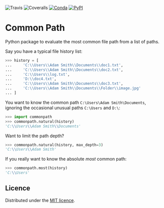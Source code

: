 ![Travis](https://img.shields.io/travis/faph/Common-Path.svg?style=flat-square)
![Coveralls](https://img.shields.io/coveralls/faph/Common-Path.svg?style=flat-square)
[![Conda](https://anaconda.org/faph/commonpath/badges/installer/conda.svg)](https://anaconda.org/faph/commonpath)
[![PyPI](https://img.shields.io/pypi/v/commonpath.svg?style=flat-square)](https://pypi.python.org/pypi/commonpath)

# Common Path

Python package to evaluate the most common file path from a list of paths.

Say you have a typical file history list:

```python
>>> history = [
...     'C:\\Users\\Adam Smith\\Documents\\doc1.txt',
...     'C:\\Users\\Adam Smith\\Documents\\doc2.txt',
...     'C:\\Users\\log.txt',
...     'D:\\doc4.txt',
...     'C:\\Users\\Adam Smith\\Documents\\doc3.txt',
...     'C:\\Users\\Adam Smith\\Documents\\Folder\\image.jpg'
... ]
```

You want to know the common path `C:\Users\Adam Smith\Documents`, ignoring the occasional unusual paths `C:\Users` and 
`D:\`:

```python
>>> import commonpath
>>> commonpath.natural(history)
'C:\\Users\\Adam Smith\\Documents'
```

Want to limit the path depth?

```python
>>> commonpath.natural(history, max_depth=3)
'C:\\Users\\Adam Smith'
```

If you really want to know the absolute *most* common path:

```python
>>> commonpath.most(history)
'C:\\Users'
```

## Licence

Distributed under the [MIT licence](LICENSE).

